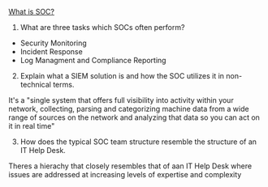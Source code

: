 [What is SOC?](https://www.splunk.com/en_us/data-insider/what-is-a-security-operations-center.html)

1. What are three tasks which SOCs often perform?
- Security Monitoring
- Incident Response
- Log Managment and Compliance Reporting 
2. Explain what a SIEM solution is and how the SOC utilizes it in non-technical terms.

 It's a "single system that offers full visibility into activity within your network, collecting, parsing and categorizing machine data from a wide range of sources on the network and analyzing that data so you can act on it in real time"​

3. How does the typical SOC team structure resemble the structure of an IT Help Desk.

Theres a hierachy that closely resembles that of aan IT Help Desk where issues are addressed at increasing levels of expertise and complexity 